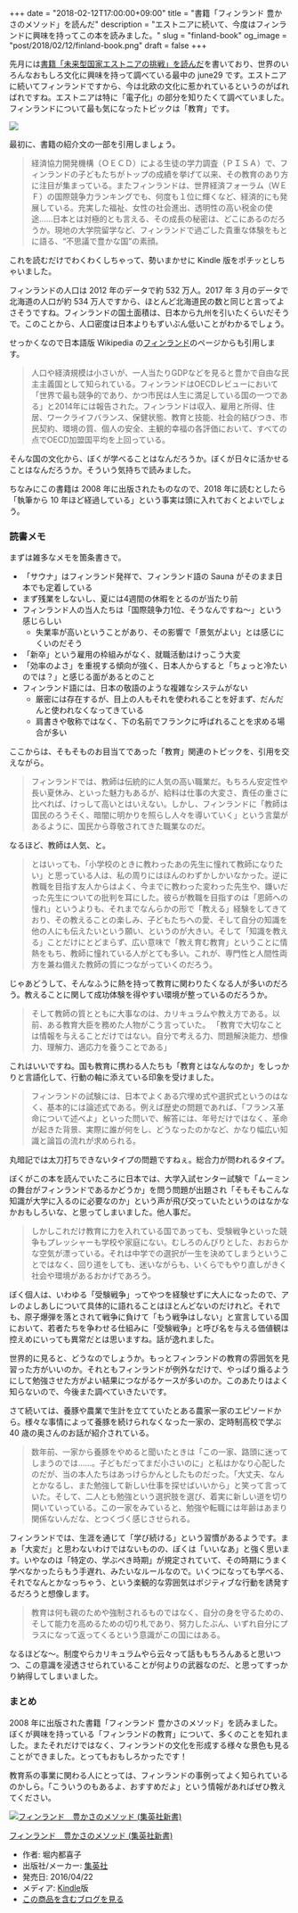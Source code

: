 +++
date = "2018-02-12T17:00:00+09:00"
title = "書籍「フィンランド 豊かさのメソッド」を読んだ"
description = "エストニアに続いて、今度はフィンランドに興味を持ってこの本を読みました。"
slug = "finland-book"
og_image = "post/2018/02/12/finland-book.png"
draft = false
+++

先月には<a href="https://june29.jp/2018/01/17/estonia-book/">書籍「未来型国家エストニアの挑戦」を読んだ</a>を書いており、世界のいろんなおもしろ文化に興味を持って調べている最中の june29 です。エストニアに続いてフィンランドですから、今は北欧の文化に惹かれているというのがばればれですね。エストニアは特に「電子化」の部分を知りたくて調べていました。フィンランドについて最も気になったトピックは「教育」です。

<img src="/post/2018/02/12/finland-book.png">

最初に、書籍の紹介文の一部を引用しましょう。

> 経済協力開発機構（ＯＥＣＤ）による生徒の学力調査（ＰＩＳＡ）で、フィンランドの子どもたちがトップの成績を挙げて以来、その教育のあり方に注目が集まっている。またフィンランドは、世界経済フォーラム（ＷＥＦ）の国際競争力ランキングでも、何度も１位に輝くなど、経済的にも発展している。充実した福祉、女性の社会進出、透明性の高い税金の使途……日本とは対極的とも言える、その成長の秘密は、どこにあるのだろうか。現地の大学院留学など、フィンランドで過ごした貴重な体験をもとに語る、“不思議で豊かな国”の素顔。

これを読むだけでわくわくしちゃって、勢いまかせに Kindle 版をポチッとしちゃいました。

フィンランドの人口は 2012 年のデータで約 532 万人。2017 年 3 月のデータで北海道の人口が約 534 万人ですから、ほとんど北海道民の数と同じと言ってよさそうですね。フィンランドの国土面積は、日本から九州を引いたくらいだそうで。このことから、人口密度は日本よりもずいぶん低いことがわかるでしょう。

せっかくなので日本語版 Wikipedia の<a href="https://ja.wikipedia.org/wiki/%E3%83%95%E3%82%A3%E3%83%B3%E3%83%A9%E3%83%B3%E3%83%89">フィンランド</a>のページからも引用します。

> 人口や経済規模は小さいが、一人当たりGDPなどを見ると豊かで自由な民主主義国として知られている。フィンランドはOECDレビューにおいて「世界で最も競争的であり、かつ市民は人生に満足している国の一つである」と2014年には報告された。フィンランドは収入、雇用と所得、住居、ワークライフバランス、保健状態、教育と技能、社会的結びつき、市民契約、環境の質、個人の安全、主観的幸福の各評価において、すべての点でOECD加盟国平均を上回っている。

そんな国の文化から、ぼくが学べることはなんだろうか。ぼくが日々に活かせることはなんだろうか。そういう気持ちで読みました。

ちなみにこの書籍は 2008 年に出版されたものなので、2018 年に読むとしたら「執筆から 10 年ほど経過している」という事実は頭に入れておくとよいでしょう。

### 読書メモ

まずは雑多なメモを箇条書きで。

- 「サウナ」はフィンランド発祥で、フィンランド語の Sauna がそのまま日本でも定着している
- まず残業をしないし、夏には4週間の休暇をとるのが当たり前
- フィンランド人の当人たちは「国際競争力1位、そうなんですね〜」という感じらしい
  - 失業率が高いということがあり、その影響で「景気がよい」とは感じにくいのだそう
- 「新卒」という雇用の枠組みがなく、就職活動はけっこう大変
- 「効率のよさ」を重視する傾向が強く、日本人からすると「ちょっと冷たいのでは？」と感じる面があるとのこと
- フィンランド語には、日本の敬語のような複雑なシステムがない
  - 厳密には存在するが、目上の人もそれを使われることを好まず、だんだんと使われなくなってきている
  - 肩書きや敬称ではなく、下の名前でフランクに呼ばれることを求める場合が多い

ここからは、そもそものお目当てであった「教育」関連のトピックを、引用を交えながら。

> フィンランドでは、教師は伝統的に人気の高い職業だ。もちろん安定性や長い夏休み、といった魅力もあるが、給料は仕事の大変さ、責任の重さに比べれば、けっして高いとはいえない。しかし、フィンランドに「教師は国民のろうそく、暗闇に明かりを照らし人々を導いていく」という言葉があるように、国民から尊敬されてきた職業なのだ。

なるほど、教師は人気、と。

> とはいっても、「小学校のときに教わったあの先生に憧れて教師になりたい」と思っている人は、私の周りにはほんのわずかしかいなかった。逆に教職を目指す友人からはよく、今までに教わった変わった先生や、嫌いだった先生についての批判を耳にした。彼らが教職を目指すのは「恩師への憧れ」というよりも、それまでなんらかの形で「教える」経験をしてきており、その教えることの楽しみ、子どもたちへの愛、そして自分の知識を他の人にも伝えたいという願い、というのが大きい。そして「知識を教える」ことだけにとどまらず、広い意味で「教え育む教育」ということに情熱をもち、教師に憧れている人がとても多い。これが、専門性と人間性両方を兼ね備えた教師の質につながっていくのだろう。

じゃあどうして、そんなふうに熱を持って教育に関わりたくなる人が多いのだろう。教えることに関して成功体験を得やすい環境が整っているのだろうか。

> そして教師の質とともに大事なのは、カリキュラムや教え方である。以前、ある教育大臣を務めた人物がこう言っていた。
> 「教育で大切なことは情報を与えることだけではない。自分で考える力、問題解決能力、想像力、理解力、適応力を養うことである」

これはいいですね。国も教育に携わる人たちも「教育とはなんなのか」をしっかりと言語化して、行動の軸に添えている印象を受けました。

> フィンランドの試験には、日本でよくある穴埋め式や選択式というのはなく、基本的には論述式である。例えば歴史の問題であれば、「フランス革命について述べよ」といった問いで、解答には、年号だけではなく、革命が起きた背景、実際に誰が何をし、どうなったのかなど、かなり幅広い知識と論旨の流れが求められる。

丸暗記では太刀打ちできないタイプの問題ですねぇ。総合力が問われるタイプ。

ぼくがこの本を読んでいたころに日本では、大学入試センター試験で「ムーミンの舞台がフィンランドであるかどうか」を問う問題が出題され「そもそもこんな知識が大学に入るのに必要なのか」という声が飛び交っていたというのはなかなかおもしろいな、と思ってしまいました。他人事だ。

> しかしこれだけ教育に力を入れている国であっても、受験戦争といった競争もプレッシャーも学校や家庭にない。むしろのんびりとした、おおらかな空気が漂っている。それは中学での選択が一生を決めてしまうということではなく、回り道をしても、迷いながらも、いくらでもやり直しがきく社会や環境があるおかげであろう。

ぼく個人は、いわゆる「受験戦争」ってやつを経験せずに大人になったので、アレのよしあしについて具体的に語れることはほとんどないのだけれど。それでも、原子爆弾を落とされて戦争に負けて「もう戦争はしない」と宣言している国において、若者たちを争わせる仕組みに「受験戦争」と呼び名を与える価値観は控えめにいっても異常だとは思いますね。話が逸れました。

世界的に見ると、どうなのでしょうか。もっとフィンランドの教育の雰囲気を見習った方がいいのか。それともフィンランドが例外なだけで、やっぱり煽るようにして勉強させた方がよい結果につながるケースが多いのか。このあたりはよく知らないので、今後また調べていきたいです。

さて続いては、養豚や農業で生計を立てていたとある農家一家のエピソードから。様々な事情によって養豚を続けられなくなった一家の、定時制高校で学ぶ 40 歳の奥さんのお話が紹介されている。

> 数年前、一家から養豚をやめると聞いたときは「この一家、路頭に迷ってしまうのでは……。子どもだってまだ小さいのに」と私はかなり心配したのだが、当の本人たちはあっけらかんとしたものだった。「大丈夫、なんとかなるし、また勉強して新しい仕事を探せばいいから」と笑って言っていた。そして、二人とも勉強という選択肢を選び、着実に新しい道を切り開いていっている。この一家をみていると、勉強や転職には年齢はあまり関係ないんだな、とつくづく感じさせられる。

フィンランドでは、生涯を通じて「学び続ける」という習慣があるようです。まぁ「大変だ」と思わないわけではないものの、ぼくは「いいなあ」と強く思います。いやなのは「特定の、学ぶべき時期」が規定されていて、その時期にうまく学べなかったらもう手遅れ、みたいなルールなので。いくつになっても学べる、それでなんとかなっちゃう、という楽観的な雰囲気はポジティブな行動を誘発するだろうと想像します。

> 教育は何も親のためや強制されるものではなく、自分の身を守るための、そして能力を高めるための切り札であり、努力したぶん、いずれ自分にプラスになって返ってくるという意識がこの国にはある。

なるほどな〜。制度やらカリキュラムやら云々って話ももちろんあると思いつつ、この意識を浸透させられていることが何よりの武器なのだ、と思ってすっかり納得してしまいました。

### まとめ

2008 年に出版された書籍「フィンランド 豊かさのメソッド」を読みました。ぼくが興味を持っている「フィンランドの教育」について、多くのことを知れました。またそれだけではなく、フィンランドの文化を形成する様々な景色も見ることができました。とってもおもしろかったです！

教育系の事業に関わる人にとっては、フィンランドの事例ってよく知られているのかしら。「こういうのもあるよ、おすすめだよ」という情報があればぜひ教えてください。

<div class="hatena-asin-detail"><a href="http://www.amazon.co.jp/exec/obidos/ASIN/B01DZI2X1M/cameralady-22/"><img src="https://images-fe.ssl-images-amazon.com/images/I/51p2T7kVGML._SL160_.jpg" class="hatena-asin-detail-image" alt="フィンランド　豊かさのメソッド (集英社新書)" title="フィンランド　豊かさのメソッド (集英社新書)"></a><div class="hatena-asin-detail-info"><p class="hatena-asin-detail-title"><a href="http://www.amazon.co.jp/exec/obidos/ASIN/B01DZI2X1M/cameralady-22/">フィンランド　豊かさのメソッド (集英社新書)</a></p><ul><li><span class="hatena-asin-detail-label">作者:</span> 堀内都喜子</li><li><span class="hatena-asin-detail-label">出版社/メーカー:</span> <a class="keyword" href="http://d.hatena.ne.jp/keyword/%BD%B8%B1%D1%BC%D2">集英社</a></li><li><span class="hatena-asin-detail-label">発売日:</span> 2016/04/22</li><li><span class="hatena-asin-detail-label">メディア:</span> <a class="keyword" href="http://d.hatena.ne.jp/keyword/Kindle">Kindle</a>版</li><li><a href="http://d.hatena.ne.jp/asin/B01DZI2X1M/cameralady-22" target="_blank">この商品を含むブログを見る</a></li></ul></div><div class="hatena-asin-detail-foot"></div></div>
